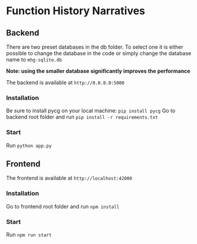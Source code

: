 # Function History Narratives

## Backend

There are two preset databases in the db folder. To select one it is either possible to change the database in the code or simply change the database name to `mhg-sqlite.db`

**Note: using the smaller database significantly improves the performance**

The backend is available at `http://0.0.0.0:5000`

### Installation

Be sure to install pycg on your local machine: `pip install pycg`
Go to backend root folder and run `pip install -r requirements.txt`

### Start

Run `python app.py`


## Frontend

The frontend is available at `http://localhost:42000`

### Installation

Go to frontend root folder and run `npm install`

### Start

Run `npm run start`
